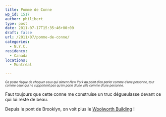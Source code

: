 ```yaml
---
title: Pomme de Conne
wp_id: 1517
author: philibert
type: post
date: 2011-07-17T15:35:46+00:00
draft: false
url: /2011/07/pomme-de-conne/
categories:
  - N.Y.C.
residency:
  - Canada
locations:
  - Montréal

---
```

<i style="font-size:0.7em">Ce poste risque de choquer ceux qui aiment New York au point d&rsquo;en parler comme d&rsquo;une personne, tout comme ceux qui ne supportent pas qu&rsquo;on parle d&rsquo;une ville comme d&rsquo;une personne.</i>

Faut toujours que cette conne me construise un truc dégueulasse devant ce qui lui reste de beau. 

Depuis le pont de Brooklyn, on voit plus le [Woolworth Building][1] !

 [1]: http://fr.wikipedia.org/wiki/Woolworth_Building